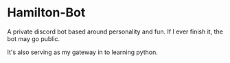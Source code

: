# Hamilton-Bot
A private discord bot based around personality and fun. If I ever finish it, the bot may go public.

It's also serving as my gateway in to learning python.
